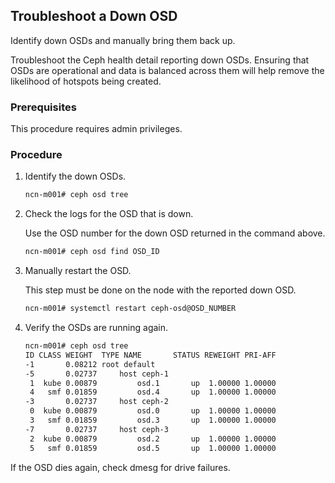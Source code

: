 ## Troubleshoot a Down OSD

Identify down OSDs and manually bring them back up.

Troubleshoot the Ceph health detail reporting down OSDs. Ensuring that OSDs are operational and data is balanced across them will help remove the likelihood of hotspots being created.

### Prerequisites

This procedure requires admin privileges.

### Procedure

1.  Identify the down OSDs.

    ```bash
    ncn-m001# ceph osd tree
    ```

2.  Check the logs for the OSD that is down.

    Use the OSD number for the down OSD returned in the command above.

    ```bash
    ncn-m001# ceph osd find OSD_ID
    ```

3.  Manually restart the OSD.

    This step must be done on the node with the reported down OSD.

    ```bash
    ncn-m001# systemctl restart ceph-osd@OSD_NUMBER
    ```

4.  Verify the OSDs are running again.

    ```bash
    ncn-m001# ceph osd tree
    ID CLASS WEIGHT  TYPE NAME       STATUS REWEIGHT PRI-AFF
    -1       0.08212 root default
    -5       0.02737     host ceph-1
     1  kube 0.00879         osd.1       up  1.00000 1.00000 
     4   smf 0.01859         osd.4       up  1.00000 1.00000
    -3       0.02737     host ceph-2
     0  kube 0.00879         osd.0       up  1.00000 1.00000
     3   smf 0.01859         osd.3       up  1.00000 1.00000
    -7       0.02737     host ceph-3
     2  kube 0.00879         osd.2       up  1.00000 1.00000
     5   smf 0.01859         osd.5       up  1.00000 1.00000
    ```


If the OSD dies again, check dmesg for drive failures.


